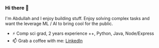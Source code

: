 ### Hi there 👋

I'm Abdullah and I enjoy building stuff. Enjoy solving complex tasks and want the leverage ML / AI to bring cool for the public.
- ⚡ Comp sci grad, 2 years experience ++, Python, Java, Node/Express
- 📫 Grab a coffee with me: [LinkedIn](https://www.linkedin.com/in/abdullahskhan/)



<!--

![Github Stats](https://github-readme-stats.vercel.app/api?username=akhan445&count_private=true&show_icons=true&include_all_commits=true&border_color=2e4058)
![Top Langs](https://github-readme-stats.vercel.app/api/top-langs/?username=akhan445&layout=compact&border_color=2e4058)

**akhan445/akhan445** is a ✨ _special_ ✨ repository because its `README.md` (this file) appears on your GitHub profile.

Here are some ideas to get you started:

- 🔭 I’m currently working on ...
- 🌱 I’m currently learning ...
- 👯 I’m looking to collaborate on ...
- 🤔 I’m looking for help with ...
- 💬 Ask me about ...
- 📫 How to reach me: ...
- 😄 Pronouns: ...
- ⚡ Fun fact: ...
-->
